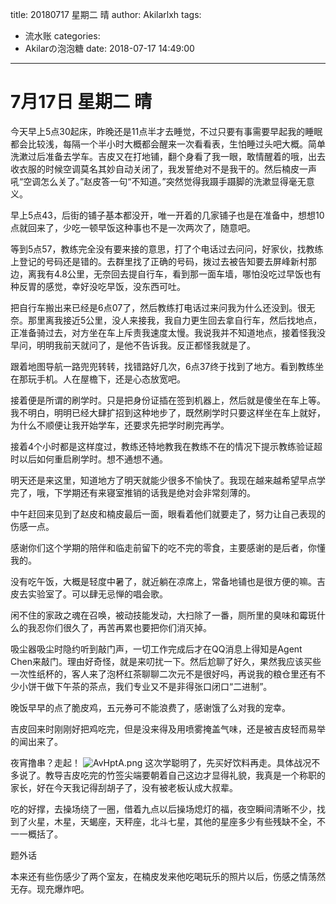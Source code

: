 title: 20180717 星期二 晴
author: Akilarlxh
tags:
  - 流水账
categories:
  - Akilarの泡泡糖
date: 2018-07-17 14:49:00
---
# 7月17日 星期二 晴

今天早上5点30起床，昨晚还是11点半才去睡觉，不过只要有事需要早起我的睡眠都会比较浅，每隔一个半小时大概都会醒来一次看看表，生怕睡过头吧大概。简单洗漱过后准备去学车。吉皮又在打地铺，翻个身看了我一眼，敢情醒着的哦，出去收衣服的时候空调莫名其妙自动关闭了，我发誓绝对不是我干的。然后楠皮一声吼“空调怎么关了。”赵皮答一句“不知道。”突然觉得我蹑手蹑脚的洗漱显得毫无意义。

早上5点43，后街的铺子基本都没开，唯一开着的几家铺子也是在准备中，想想10点就回来了，少吃一顿早饭这种事也不是一次两次了，随意吧。

等到5点57，教练完全没有要来接的意思，打了个电话过去问问，好家伙，找教练上登记的号码还是错的。去群里找了正确的号码，拨过去被告知要去屏峰新村那边，离我有4.8公里，无奈回去提自行车，看到那一面车墙，哪怕没吃过早饭也有种反胃的感觉，幸好没吃早饭，没东西可吐。

把自行车搬出来已经是6点07了，然后教练打电话过来问我为什么还没到。很无奈。那里离我接近5公里，没人来接我，我自力更生回去拿自行车，然后找地点，正准备骑过去，对方坐在车上斥责我速度太慢。我说我并不知道地点，接着怪我没早问，明明我前天就问了，是他不告诉我。反正都怪我就是了。

跟着地图导航一路兜兜转转，找错路好几次，6点37终于找到了地方。看到教练坐在那玩手机。人在屋檐下，还是心态放宽吧。

接着便是所谓的刷学时。只是把身份证插在签到机器上，然后就是傻坐在车上等。我不明白，明明已经大肆扩招到这种地步了，既然刷学时只要这样坐在车上就好，为什么不顺便让我开始学车，还要求先把学时刷完再学。

接着4个小时都是这样度过，教练还特地教我在教练不在的情况下提示教练验证超时以后如何重启刷学时。想不通想不通。

明天还是来这里，知道地方了明天就能少很多不愉快了。我现在越来越希望早点学完了，哦，下学期还有来寝室推销的话我是绝对会非常刻薄的。

中午赶回来见到了赵皮和楠皮最后一面，眼看着他们就要走了，努力让自己表现的伤感一点。

感谢你们这个学期的陪伴和临走前留下的吃不完的零食，主要感谢的是后者，你懂我的。

没有吃午饭，大概是轻度中暑了，就近躺在凉席上，常备地铺也是很方便的嘛。吉皮去实验室了。可以肆无忌惮的唱会歌。

闲不住的家政之魂在召唤，被动技能发动，大扫除了一番，厕所里的臭味和霉斑什么的我忍你们很久了，再苦再累也要把你们消灭掉。

吸尘器吸尘时隐约听到敲门声，一切工作完成后才在QQ消息上得知是Agent Chen来敲门。理由好奇怪，就是来叨扰一下。然后尬聊了好久，果然我应该买些一次性纸杯的，客人来了泡杯红茶聊聊二次元不是很好吗，再说我的粮仓里还有不少小饼干做下午茶的茶点，我们专业又不是非得张口闭口“二进制”。

晚饭早早的点了脆皮鸡，五元券可不能浪费了，感谢饿了么对我的宠幸。

吉皮回来时刚刚好把鸡吃完，但是没来得及用喷雾掩盖气味，还是被吉皮轻而易举的闻出来了。

夜宵撸串？走起！
![AvHptA.png](https://s2.ax1x.com/2019/04/16/AvHptA.png)
这次学聪明了，先买好饮料再走。具体战况不多说了。教导吉皮吃完的竹签尖端要朝着自己这边才显得礼貌，我真是一个称职的家长，好在今天我记得刮胡子了，没有被老板认成大叔辈。

吃的好撑，去操场绕了一圈，借着九点以后操场熄灯的福，夜空瞬间清晰不少，找到了火星，木星，天蝎座，天秤座，北斗七星，其他的星座多少有些残缺不全，不一一概括了。

题外话

本来还有些伤感少了两个室友，在楠皮发来他吃喝玩乐的照片以后，伤感之情荡然无存。现充爆炸吧。